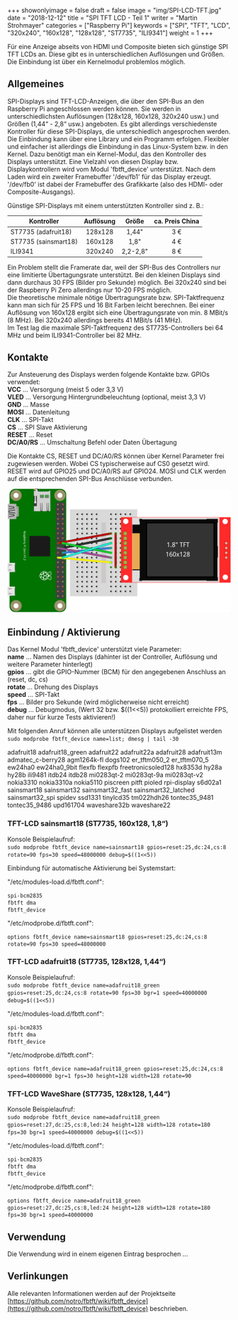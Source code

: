 ﻿+++
showonlyimage = false
draft = false
image = "img/SPI-LCD-TFT.jpg"
date = "2018-12-12"
title = "SPI TFT LCD - Teil 1"
writer = "Martin Strohmayer"
categories = ["Raspberry Pi"]
keywords = ["SPI", "TFT", "LCD", "320x240", "160x128", "128x128", "ST7735", "ILI9341"]
weight = 1
+++

Für eine Anzeige abseits von HDMI und Composite bieten sich günstige SPI TFT LCDs an. Diese gibt es in unterschiedlichen Auflösungen und Größen. Die Einbindung ist über ein Kernelmodul problemlos möglich.   
<!--more-->

## Allgemeines

SPI-Displays sind TFT-LCD-Anzeigen, die über den SPI-Bus an den Raspberry Pi angeschlossen werden können. Sie werden in unterschiedlichsten Auflösungen (128x128, 160x128, 320x240 usw.) und Größen (1,44“ - 2,8“ usw.) angeboten. Es gibt allerdings verschiedenste Kontroller für diese SPI-Displays, die unterschiedlich angesprochen werden. Die Einbindung kann über eine Library und ein Programm erfolgen. Flexibler und einfacher ist allerdings die Einbindung in das Linux-System bzw. in den Kernel. Dazu benötigt man ein Kernel-Modul, das den Kontroller des Displays unterstützt. Eine Vielzahl von diesen Display bzw. Displaykontrollern wird vom Modul 'fbtft_device' unterstützt.
Nach dem Laden wird ein zweiter Framebuffer '/dev/fb1' für das Display erzeugt. '/dev/fb0' ist dabei der Framebuffer des Grafikkarte (also des HDMI- oder Composite-Ausgangs). 

Günstige SPI-Displays mit einem unterstützten Kontroller sind z. B.:

| Kontroller | Auflösung | Größe | ca. Preis China |
| -----------|:---------:|:-----:|:---------------:|
| ST7735 (adafruit18) |	128x128 | 1,44"    |  3 €  |
| ST7735 (sainsmart18)| 160x128 | 1,8"     |  4 €  |
| ILI9341	          |	320x240 | 2,2-2,8" |  8 €  |

Ein Problem stellt die Framerate dar, weil der SPI-Bus des Controllers nur eine limitierte Übertagungsrate unterstützt. Bei den kleinen Displays sind dann durchaus 30 FPS (Bilder pro Sekunde) möglich. Bei 320x240 sind bei der Raspberry Pi Zero allerdings nur 10-20 FPS möglich.  
Die theoretische minimale nötige Übertragungsrate bzw. SPI-Taktfrequenz kann man sich für 25 FPS und 16 Bit Farben leicht berechnen. Bei einer Auflösung von 160x128 ergibt sich eine Übertragungsrate von min. 8 MBit/s (8 MHz). Bei 320x240 allerdings bereits 41 MBit/s (41 MHz).  
Im Test lag die maximale SPI-Taktfrequenz des ST7735-Controllers bei 64 MHz und beim ILI9341-Controller bei 82 MHz.

## Kontakte

Zur Ansteuerung des Displays werden folgende Kontakte bzw. GPIOs verwendet:  
**VCC** ... Versorgung (meist 5 oder 3,3 V)  
**VLED** ... Versorgung Hintergrundbeleuchtung (optional, meist 3,3 V)  
**GND** ... Masse  
**MOSI** ... Datenleitung  
**CLK** ... SPI-Takt  
**CS** ... SPI Slave Aktivierung  
**RESET** ... Reset  
**DC/A0/RS** ... Umschaltung Befehl oder Daten Übertagung  

Die Kontakte CS, RESET und DC/A0/RS können über Kernel Parameter frei zugewiesen werden. Wobei CS typischerweise auf CS0 gesetzt wird. RESET wird auf GPIO25 und DC/A0/RS auf GPIO24. MOSI und CLK werden auf die entsprechenden SPI-Bus Anschlüsse verbunden.

![SPI-LCD-TFT Anschluss](../../img/SPI-LCD-TFT_Steckplatine.png)

## Einbindung / Aktivierung

Das Kernel Modul 'fbtft_device' unterstützt viele Parameter:  
**name** ... Namen des Displays (dahinter ist der Controller, Auflösung und weitere Parameter hinterlegt)  
**gpios** ... gibt die GPIO-Nummer (BCM) für den angegebenen Anschluss an (reset, dc, cs)  
**rotate** ... Drehung des Displays  
**speed** ... SPI-Takt  
**fps** ... Bilder pro Sekunde (wird möglicherweise nicht erreicht)  
**debug** ... Debugmodus, (Wert 32 bzw. $((1<<5)) protokolliert erreichte FPS, daher nur für kurze Tests aktivieren!)


Mit folgenden Anruf können alle unterstützen Displays aufgelistet werden
``sudo modprobe fbtft_device name=list; dmesg | tail -30``

adafruit18
adafruit18_green
adafruit22
adafruit22a
adafruit28
adafruit13m
admatec_c-berry28
agm1264k-fl
dogs102
er_tftm050_2
er_tftm070_5
ew24ha0
ew24ha0_9bit
flexfb
flexpfb
freetronicsoled128
hx8353d
hy28a
hy28b
ili9481
itdb24
itdb28
mi0283qt-2
mi0283qt-9a
mi0283qt-v2
nokia3310
nokia3310a
nokia5110
piscreen
pitft
pioled
rpi-display
s6d02a1
sainsmart18
sainsmart32
sainsmart32_fast
sainsmart32_latched
sainsmart32_spi
spidev
ssd1331
tinylcd35
tm022hdh26
tontec35_9481
tontec35_9486
upd161704
waveshare32b
waveshare22


### TFT-LCD sainsmart18 (ST7735, 160x128, 1,8“)

Konsole Beispielaufruf:  
``sudo modprobe fbtft_device name=sainsmart18 gpios=reset:25,dc:24,cs:8 rotate=90 fps=30 speed=48000000 debug=$((1<<5))`` 

Einbindung für automatische Aktivierung bei Systemstart:

"/etc/modules-load.d/fbtft.conf":
```
spi-bcm2835
fbtft dma
fbtft_device
```

"/etc/modprobe.d/fbtft.conf":
```
options fbtft_device name=sainsmart18 gpios=reset:25,dc:24,cs:8 rotate=90 fps=30 speed=48000000
```

### TFT-LCD adafruit18 (ST7735, 128x128, 1,44“)

Konsole Beispielaufruf:  
``sudo modprobe fbtft_device name=adafruit18_green gpios=reset:25,dc:24,cs:8 rotate=90 fps=30 bgr=1 speed=40000000 debug=$((1<<5))`` 

"/etc/modules-load.d/fbtft.conf":
```
spi-bcm2835
fbtft dma
fbtft_device
```

"/etc/modprobe.d/fbtft.conf":
```
options fbtft_device name=adafruit18_green gpios=reset:25,dc:24,cs:8 speed=40000000 bgr=1 fps=30 height=128 width=128 rotate=90
```

### TFT-LCD WaveShare (ST7735, 128x128, 1,44“)

Konsole Beispielaufruf:  
``sudo modprobe fbtft_device name=adafruit18_green gpios=reset:27,dc:25,cs:8,led:24 height=128 width=128 rotate=180 fps=30 bgr=1 speed=40000000 debug=$((1<<5))`` 

"/etc/modules-load.d/fbtft.conf":
```
spi-bcm2835
fbtft dma
fbtft_device
```

"/etc/modprobe.d/fbtft.conf":
```
options fbtft_device name=adafruit18_green gpios=reset:27,dc:25,cs:8,led:24 height=128 width=128 rotate=180 fps=30 bgr=1 speed=40000000
```

## Verwendung

Die Verwendung wird in einem eigenen Eintrag besprochen ...

## Verlinkungen

Alle relevanten Informationen werden auf der Projektseite 
[https://github.com/notro/fbtft/wiki/fbtft_device](https://github.com/notro/fbtft/wiki/fbtft_device) beschrieben.

